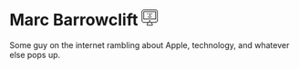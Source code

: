 Marc Barrowclift ![](Images/Favicons/favicon-28x28.jpg)
=======================================================

Some guy on the internet rambling about Apple, technology, and whatever else pops up.